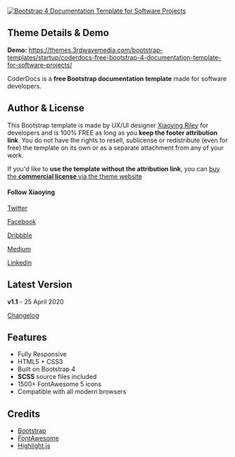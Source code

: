 <a href="https://themes.3rdwavemedia.com/bootstrap-templates/startup/coderdocs-free-bootstrap-4-documentation-template-for-software-projects/" target="_blank"><img src="https://themes.3rdwavemedia.com/wp-content/uploads/2019/06/Bootstrap-Documentation-Template-CoderDocs-Pormo.jpg" alt="Bootstrap 4 Documentation Template for Software Projects" /></a>

## Theme Details & Demo

**Demo:** https://themes.3rdwavemedia.com/bootstrap-templates/startup/coderdocs-free-bootstrap-4-documentation-template-for-software-projects/

CoderDocs is a **free Bootstrap documentation template** made for software developers.

## Author & License

This Bootstrap template is made by UX/UI designer [Xiaoying Riley](https://twitter.com/3rdwave_themes) for developers and is 100% FREE as long as you **keep the footer attribution link**. You do not have the rights to resell, sublicense or redistribute (even for free) the template on its own or as a separate attachment from any of your work.


If you'd like to **use the template without the attribution link**, you can [buy the **commercial license** via the theme website](https://themes.3rdwavemedia.com/bootstrap-templates/startup/coderdocs-free-bootstrap-4-documentation-template-for-software-projects/)


#### Follow Xiaoying

[Twitter](https://twitter.com/3rdwave_themes)

[Facebook](https://www.facebook.com/3rdwavethemes/)

[Dribbble](https://dribbble.com/Xiaoying)

[Medium](https://medium.com/@3rdwave_themes)

[Linkedin](https://uk.linkedin.com/in/xiaoying)


## Latest Version
**v1.1** - 25 April 2020

[Changelog](https://themes.3rdwavemedia.com/bootstrap-templates/startup/coderdocs-free-bootstrap-4-documentation-template-for-software-projects/?target=changelog)


## Features

-  Fully Responsive
-  HTML5 + CSS3
-  Built on Bootstrap 4
-  **SCSS** source files included
-  1500+ FontAwesome 5 icons
-  Compatible with all modern browsers

## Credits
- [Bootstrap](https://getbootstrap.com/)
- [FontAwesome](https://fortawesome.github.io/Font-Awesome/)
- [Highlight.js](https://highlightjs.org/)
